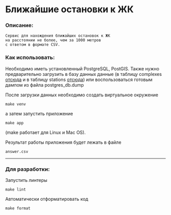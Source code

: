 # Ближайшие остановки к ЖК

### Описание:

    Сервис для нахождения ближайших остановок к ЖК 
    на расстоянии не более, чем за 1000 метров 
    с ответом в формате CSV.

### Как использовать:

Необходимо иметь установленный PostgreSQL, PostGIS.
Также нужно предварительно загрузить в базу данных
данные (в таблицу
complexes [отсюда](https://docs.google.com/spreadsheets/d/1bPYa85nthsvZJO4MhjktTk0QrGYs5Rns/edit?rtpof=true&sd=true)
и в таблицу
stations [отсюда](https://data.mos.ru/opendata/7704786030-ostanovki-nazemnogo-gorodskogo-passajirskogo-transporta/data/table?versionNumber=7&releaseNumber=335)) или воспользоваться готовым дампом из файла postgres_db.dump

После загрузки данных необходимо создать виртуальное окружение

    make venv

а затем запустить приложение

    make app

(make работает для Linux и Mac OS).

Результат работы приложения будет лежать в файле

    answer.csv

___

### Для разработки:

Запустить линтеры

    make lint

Автоматически отформатировать код

    make format


    
